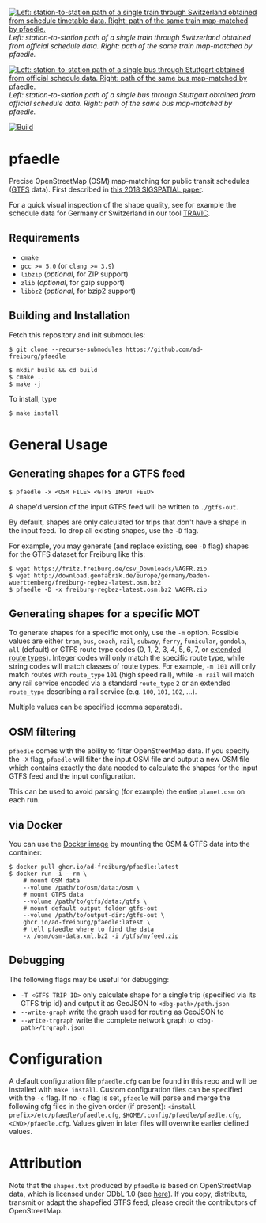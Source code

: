 [![Left: station-to-station path of a single train through Switzerland obtained from schedule timetable data. Right: path of the same train map-matched by pfaedle.](geo/schweiz_ex_res.png?raw=true)](geo/schweiz_ex.png?raw=true)
*Left: station-to-station path of a single train through Switzerland obtained from official schedule data. Right: path of the same train map-matched by pfaedle.*

[![Left: station-to-station path of a single bus through Stuttgart obtained from official schedule data. Right: path of the same bus map-matched by pfaedle.](geo/stuttgart_ex_res.png?raw=true)](geo/stuttgart_ex.png?raw=true)
*Left: station-to-station path of a single bus through Stuttgart obtained from official schedule data. Right: path of the same bus map-matched by pfaedle.*

[![Build](https://github.com/ad-freiburg/pfaedle/actions/workflows/build.yml/badge.svg)](https://github.com/ad-freiburg/pfaedle/actions/workflows/build.yml)

# pfaedle

Precise OpenStreetMap (OSM) map-matching for public transit schedules ([GTFS](https://developers.google.com/transit/gtfs/reference/) data).
First described in [this 2018 SIGSPATIAL paper](http://ad-publications.informatik.uni-freiburg.de/SIGSPATIAL_Sparse%20map%20matching%202018.pdf).

For a quick visual inspection of the shape quality, see for example the schedule data for Germany or Switzerland in our tool [TRAVIC](https://travic.app/?z=7&x=1261608.6&y=6430601.6).

## Requirements

 * `cmake`
 * `gcc >= 5.0` (or `clang >= 3.9`)
 * `libzip` (*optional*, for ZIP support)
 * `zlib` (*optional*, for gzip support)
 * `libbz2` (*optional*, for bzip2 support)

## Building and Installation

Fetch this repository and init submodules:

```shell
$ git clone --recurse-submodules https://github.com/ad-freiburg/pfaedle
```

```shell
$ mkdir build && cd build
$ cmake ..
$ make -j
```

To install, type
```shell
$ make install
```

# General Usage

## Generating shapes for a GTFS feed

```shell
$ pfaedle -x <OSM FILE> <GTFS INPUT FEED>
```

A shape'd version of the input GTFS feed will be written to `./gtfs-out`.

By default, shapes are only calculated for trips that don't have a shape in the
input feed. To drop all existing shapes, use the `-D` flag.

For example, you may generate (and replace existing, see `-D` flag) shapes for the GTFS dataset for Freiburg like this:

```shell
$ wget https://fritz.freiburg.de/csv_Downloads/VAGFR.zip
$ wget http://download.geofabrik.de/europe/germany/baden-wuerttemberg/freiburg-regbez-latest.osm.bz2
$ pfaedle -D -x freiburg-regbez-latest.osm.bz2 VAGFR.zip
```

## Generating shapes for a specific MOT

To generate shapes for a specific mot only, use the `-m` option. Possible
values are either `tram`, `bus`, `coach`, `rail`, `subway`, `ferry`, `funicular`,
`gondola`, `all` (default) or GTFS route type codes (0, 1, 2, 3, 4, 5, 6, 7, or [extended route types](https://developers.google.com/transit/gtfs/reference/extended-route-types)). Integer codes will only match the specific route type, while string codes will match classes of route types. For example, `-m 101` will only match routes with `route_type` `101` (high speed rail), while `-m rail` will match any rail service encoded via a standard `route_type` `2` or an extended `route_type` describing a rail service (e.g. `100`, `101`, `102`, ...).

Multiple values can be specified (comma separated).

## OSM filtering

`pfaedle` comes with the ability to filter OpenStreetMap data. If you specify
the `-X` flag, `pfaedle` will filter the input OSM file and output a new OSM
file which contains exactly the data needed to calculate the shapes for the
input GTFS feed and the input configuration.

This can be used to avoid parsing (for example) the entire `planet.osm` on each
run.

## via Docker

You can use the [Docker image](https://github.com/orgs/ad-freiburg/packages/container/package/pfaedle) by mounting the OSM & GTFS data into the container:

```shell
$ docker pull ghcr.io/ad-freiburg/pfaedle:latest
$ docker run -i --rm \
	# mount OSM data
	--volume /path/to/osm/data:/osm \
	# mount GTFS data
	--volume /path/to/gtfs/data:/gtfs \
	# mount default output folder gtfs-out
	--volume /path/to/output-dir:/gtfs-out \
	ghcr.io/ad-freiburg/pfaedle:latest \
	# tell pfaedle where to find the data
	-x /osm/osm-data.xml.bz2 -i /gtfs/myfeed.zip
```

## Debugging

The following flags may be useful for debugging:

 * `-T <GTFS TRIP ID>` only calculate shape for a single trip (specified via its GTFS trip id) and output it as GeoJSON to
   `<dbg-path>/path.json`
 * `--write-graph` write the graph used for routing as GeoJSON to
 * `--write-trgraph` write the complete network graph to `<dbg-path>/trgraph.json`

# Configuration

A default configuration file `pfaedle.cfg` can be found in this repo and will be installed with `make install`. Custom configuration files can be specified with the `-c` flag. If no `-c` flag is set, `pfaedle` will parse and merge the following cfg files in the given order (if present): `<install prefix>/etc/pfaedle/pfaedle.cfg`, `$HOME/.config/pfaedle/pfaedle.cfg`, `<CWD>/pfaedle.cfg`. Values given in later files will overwrite earlier defined values.

# Attribution

Note that the `shapes.txt` produced by `pfaedle` is based on OpenStreetMap data, which is licensed under ODbL 1.0 (see [here](https://osm.org/copyright)). If you copy, distribute, transmit or adapt the shapefied GTFS feed, please credit the contributors of OpenStreetMap.
